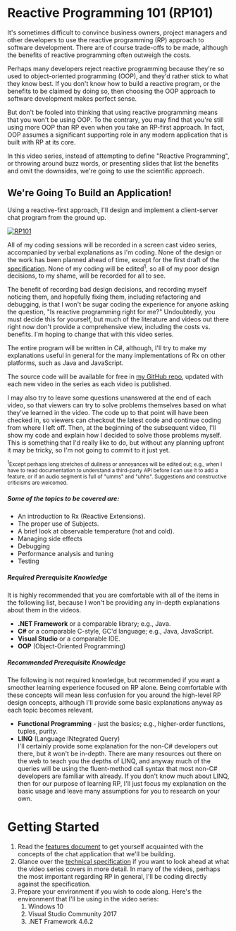 # Reactive Programming 101 (RP101)
It's sometimes difficult to convince business owners, project managers and other developers to use the reactive 
programming (RP) approach to software development. There are of course trade-offs to be made, although the benefits 
of reactive programming often outweigh the costs.

Perhaps many developers reject reactive programming because they're so used to object-oriented programming (OOP), 
and they'd rather stick to what they know best. If you don't know how to build a reactive program, or the benefits 
to be claimed by doing so, then choosing the OOP approach to software development makes perfect sense.

But don't be fooled into thinking that using reactive programming means that you won't be using OOP. To the contrary, 
you may find that you're still using more OOP than RP even when you take an RP-first approach. In fact, OOP assumes
a significant supporting role in any modern application that is built with RP at its core.

In this video series, instead of attempting to define "Reactive Programming", or throwing around buzz words, or presenting 
slides that list the benefits and omit the downsides, we're going to use the scientific approach.

## We're Going To Build an Application!
Using a reactive-first approach, I'll design and implement a client-server chat program from the ground up.

[![RP101](https://img.youtube.com/vi/WBn4ZhR7C94/0.jpg)](https://www.youtube.com/playlist?list=PLzLa5EktSmly4OP2nvzGfwdbVDn52d1rM)

All of my coding sessions will be recorded in a screen cast video series, accompanied by verbal explanations as I'm coding. None 
of the design or the work has been planned ahead of time, except for the first draft of the
[specification](https://github.com/RxDave/ReactiveProgramming/blob/master/Spec.md). None of my coding will be 
edited<sup>1</sup>, so all of my poor design decisions, to my shame, will be recorded for all to see.

The benefit of recording bad design decisions, and recording myself noticing them, and hopefully fixing them, including refactoring 
and debugging, is that I won't be sugar coding the experience for anyone asking the question, "Is reactive programming right for me?"
Undoubtedly, you must decide this for yourself, but much of the literature and videos out there right now don't provide a 
comprehensive view, including the costs vs. benefits. I'm hoping to change that with this video series.

The entire program will be written in C#, although, I'll try to make my explanations useful in general for the many implementations
of Rx on other platforms, such as Java and JavaScript.

The source code will be available for free in [my GitHub repo](https://github.com/RxDave/ReactiveProgramming), updated with each 
new video in the series as each video is published.

I may also try to leave some questions unanswered at the end of each video, so that viewers can try to solve problems themselves
based on what they've learned in the video. The code up to that point will have been checked in, so viewers can checkout the latest
code and continue coding from where I left off. Then, at the beginning of the subsequent video, I'll show my code and explain how I 
decided to solve those problems myself. This is something that I'd really like to do, but without any planning upfront it may be 
tricky, so I'm not going to commit to it just yet.

<small>
<sup>1</sup>Except perhaps long stretches of dullness or annoyances will be edited out; e.g., when I have to read documentation to 
understand a third-party API before I can use it to add a feature, or if an audio segment is full of "umms" and "uhhs".
Suggestions and constructive criticisms are welcomed.
</small>
<p></p>

##### Some of the topics to be covered are: 
* An introduction to Rx (Reactive Extensions).
* The proper use of Subjects.
* A brief look at observable temperature (hot and cold).
* Managing side effects
* Debugging
* Performance analysis and tuning
* Testing

##### Required Prerequisite Knowledge
It is highly recommended that you are comfortable with all of the items in the following list, because I won't be 
providing any in-depth explanations about them in the videos.
* **.NET Framework** or a comparable library; e.g., Java.
* **C#** or a comparable C-style, GC'd language; e.g., Java, JavaScript.
* **Visual Studio** or a comparable IDE.
* **OOP** (Object-Oriented Programming)

##### Recommended Prerequisite Knowledge
The following is not required knowledge, but recommended if you want a smoother learning experience focused on RP alone.
Being comfortable with these concepts will mean less confusion for you around the high-level RP design concepts, although 
I'll provide some basic explanations anyway as each topic becomes relevant.

* **Functional Programming** - just the basics; e.g., higher-order functions, tuples, purity.
* **LINQ** (Language INtegrated Query)\
  I'll certainly provide some explanation for the non-C# developers out there, but it won't be in-depth. There are many 
  resources out there on the web to teach you the depths of LINQ, and anyway much of the queries will be using the
  fluent-method call syntax that most non-C# developers are familiar with already. If you don't know much about LINQ, 
  then for our purpose of learning RP, I'll just focus my explanation on the basic usage and leave many assumptions for 
  you to research on your own.

# Getting Started

1. Read the [features document](https://github.com/RxDave/ReactiveProgramming/blob/master/Features.md) to get yourself
   acquainted with the concepts of the chat application that we'll be building.
2. Glance over the [technical specification](https://github.com/RxDave/ReactiveProgramming/blob/master/Spec.md) if you
   want to look ahead at what the video series covers in more detail. In many of the videos, perhaps the most important
   regarding RP in general, I'll be coding directly against the specification.
3. Prepare your environment if you wish to code along. Here's the environment that I'll be using in the video series:
   1. Windows 10
   1. Visual Studio Community 2017
   1. .NET Framework 4.6.2
